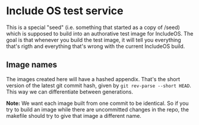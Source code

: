 # Include OS test service

This is a special "seed" (i.e. something that started as a copy of <repo>/seed) which is supposed to build into an authorative test image for IncludeOS. The goal is that whenever you build the test image, it will tell you everything that's rigth and everything that's wrong with the current IncludeOS build.

## Image names
The images created here will have a hashed appendix. That's the short version of the latest git commit hash, given by `git rev-parse --short HEAD`. This way we can differentiate between generations. 

**Note:** We want each image built from one commit to be identical. So if you try to build an image while there are uncommitted changes in the repo, the makefile should try to give that image a different name.


